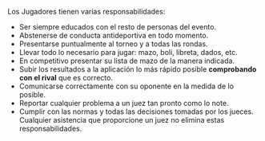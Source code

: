 Los Jugadores tienen varias responsabilidades:
- Ser siempre educados con el resto de personas del evento.
- Abstenerse de conducta antideportiva en todo momento.
- Presentarse puntualmente al torneo y a todas las rondas.
- Llevar todo lo necesario para jugar: mazo, boli, libreta, dados, etc.
- En competitivo presentar su lista de mazo de la manera indicada.    
- Subir los resultados a la aplicación lo más rápido posible **comprobando con el rival** que es correcto.
- Comunicarse correctamente con su oponente en la medida de lo posible.
- Reportar cualquier problema a un juez tan pronto como lo note.
- Cumplir con las normas y todas las decisiones tomadas por los jueces.
Cualquier asistencia que proporcione un juez no elimina estas responsabilidades.